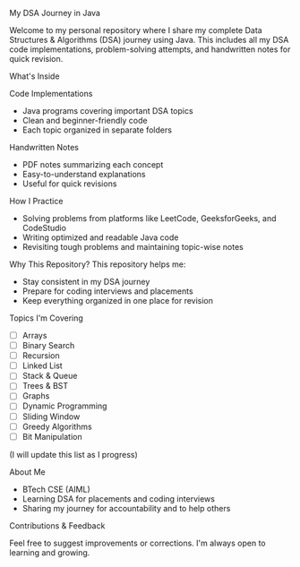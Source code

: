  My DSA Journey in Java

Welcome to my personal repository where I share my complete Data Structures & Algorithms (DSA) journey using Java. This includes all my DSA code implementations, problem-solving attempts, and handwritten notes for quick revision.



 What's Inside

 Code Implementations
- Java programs covering important DSA topics
- Clean and beginner-friendly code
- Each topic organized in separate folders

 Handwritten Notes
- PDF notes summarizing each concept
- Easy-to-understand explanations
- Useful for quick revisions



 How I Practice
- Solving problems from platforms like LeetCode, GeeksforGeeks, and CodeStudio
- Writing optimized and readable Java code
- Revisiting tough problems and maintaining topic-wise notes



 Why This Repository?
This repository helps me:
- Stay consistent in my DSA journey
- Prepare for coding interviews and placements
- Keep everything organized in one place for revision



Topics I'm Covering

- [ ] Arrays
- [ ] Binary Search
- [ ] Recursion
- [ ] Linked List
- [ ] Stack & Queue
- [ ] Trees & BST
- [ ] Graphs
- [ ] Dynamic Programming
- [ ] Sliding Window
- [ ] Greedy Algorithms
- [ ] Bit Manipulation

(I will update this list as I progress)



About Me

- BTech CSE (AIML)
- Learning DSA for placements and coding interviews
- Sharing my journey for accountability and to help others



 Contributions & Feedback

Feel free to suggest improvements or corrections. I'm always open to learning and growing.

